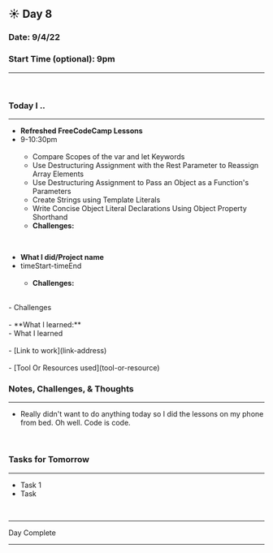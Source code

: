 
## :sunny: **Day 8**

### Date: 9/4/22

### Start Time (optional): 9pm

<hr>

<br>


### **Today I ..**

<hr>

- **Refreshed FreeCodeCamp Lessons** 
-  9-10:30pm
<br><br>
      - Compare Scopes of the var and let Keywords
      - Use Destructuring Assignment with the Rest Parameter to Reassign Array Elements
      - Use Destructuring Assignment to Pass an Object as a Function's Parameters
      - Create Strings using Template Literals
      - Write Concise Object Literal Declarations Using Object Property Shorthand
    - **Challenges:** 


<br>

- **What I did/Project name** 
-  timeStart-timeEnd
<br><br>
    - **Challenges:** 
<br>
        - Challenges
<br><br>
    - **What I learned:** 
<br>
        - What I learned
<br><br>
    - [Link to work](link-address)
<br><br> 
    - [Tool Or Resources used](tool-or-resource)

### **Notes, Challenges, & Thoughts**

<hr>

- Really didn't want to do anything today so I did the lessons on my phone from bed. Oh well. Code is code.

<br>

### **Tasks for Tomorrow**

<hr>

- Task 1
- Task 

<br>
<hr>Day Complete<hr>